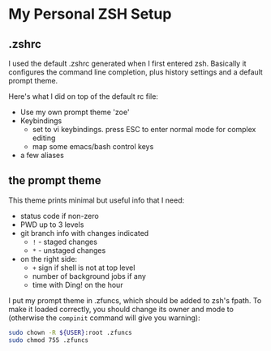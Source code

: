 # My Personal ZSH Setup

## .zshrc
I used the default .zshrc generated when I first entered zsh. Basically it configures the command line completion, plus history settings and a default prompt theme.

Here's what I did on top of the default rc file:
- Use my own prompt theme 'zoe'
- Keybindings
    - set to vi keybindings. press ESC to enter normal mode for complex editing
    - map some emacs/bash control keys
- a few aliases

## the prompt theme
This theme prints minimal but useful info that I need:
- status code if non-zero
- PWD up to 3 levels
- git branch info with changes indicated
    - `!` - staged changes
    - `*` - unstaged changes
- on the right side:
    - `+` sign if shell is not at top level
    - number of background jobs if any
    - time with Ding! on the hour

I put my prompt theme in .zfuncs, which should be added to zsh's fpath.
To make it loaded correctly, you should change its owner and mode to (otherwise the `compinit` command will give you warning):
```bash
sudo chown -R ${USER}:root .zfuncs
sudo chmod 755 .zfuncs
```
